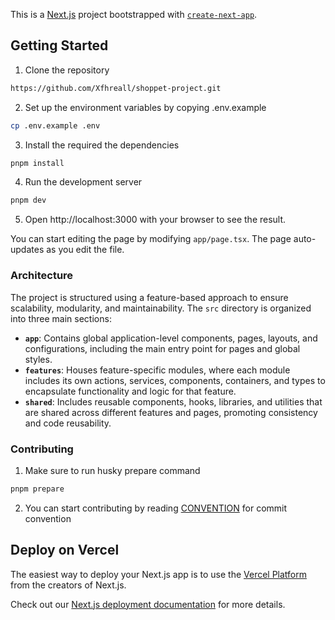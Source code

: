 This is a [Next.js](https://nextjs.org) project bootstrapped with [`create-next-app`](https://nextjs.org/docs/app/api-reference/cli/create-next-app).

## Getting Started

1. Clone the repository

```bash
https://github.com/Xfhreall/shoppet-project.git
```

2. Set up the environment variables by copying .env.example

```bash
cp .env.example .env
```

3. Install the required the dependencies
```bash
pnpm install
```

4. Run the development server
```bash
pnpm dev
```
5. Open http://localhost:3000 with your browser to see the result.

You can start editing the page by modifying `app/page.tsx`. The page auto-updates as you edit the file.

### Architecture

The project is structured using a feature-based approach to ensure scalability, modularity, and maintainability. The `src` directory is organized into three main sections:

- **`app`**: Contains global application-level components, pages, layouts, and configurations, including the main entry point for pages and global styles.
- **`features`**: Houses feature-specific modules, where each module includes its own actions, services, components, containers, and types to encapsulate functionality and logic for that feature.
- **`shared`**: Includes reusable components, hooks, libraries, and utilities that are shared across different features and pages, promoting consistency and code reusability.

### Contributing

1. Make sure to run husky prepare command
```bash
pnpm prepare
```

2. You can start contributing by reading [CONVENTION](./CONVENTION.md) for commit convention

## Deploy on Vercel

The easiest way to deploy your Next.js app is to use the [Vercel Platform](https://vercel.com/new?utm_medium=default-template&filter=next.js&utm_source=create-next-app&utm_campaign=create-next-app-readme) from the creators of Next.js.

Check out our [Next.js deployment documentation](https://nextjs.org/docs/app/building-your-application/deploying) for more details.
